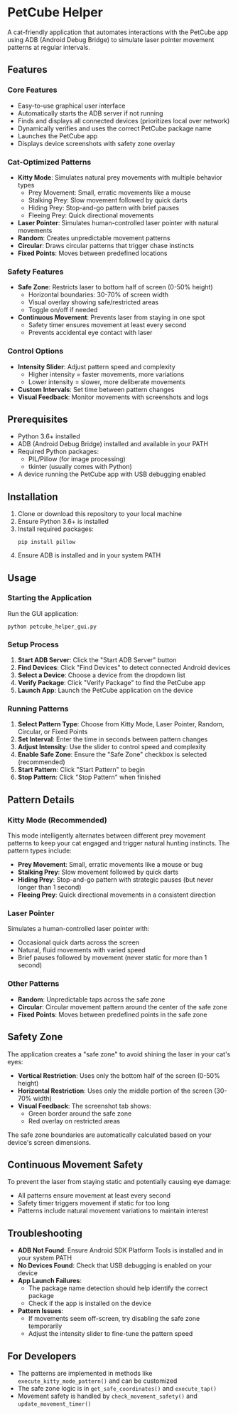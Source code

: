 # PetCube Helper

A cat-friendly application that automates interactions with the PetCube app using ADB (Android Debug Bridge) to simulate laser pointer movement patterns at regular intervals.

## Features

### Core Features
- Easy-to-use graphical user interface
- Automatically starts the ADB server if not running
- Finds and displays all connected devices (prioritizes local over network)
- Dynamically verifies and uses the correct PetCube package name
- Launches the PetCube app
- Displays device screenshots with safety zone overlay

### Cat-Optimized Patterns
- **Kitty Mode**: Simulates natural prey movements with multiple behavior types
  - Prey Movement: Small, erratic movements like a mouse
  - Stalking Prey: Slow movement followed by quick darts
  - Hiding Prey: Stop-and-go pattern with brief pauses
  - Fleeing Prey: Quick directional movements
- **Laser Pointer**: Simulates human-controlled laser pointer with natural movements
- **Random**: Creates unpredictable movement patterns
- **Circular**: Draws circular patterns that trigger chase instincts
- **Fixed Points**: Moves between predefined locations

### Safety Features
- **Safe Zone**: Restricts laser to bottom half of screen (0-50% height)
  - Horizontal boundaries: 30-70% of screen width
  - Visual overlay showing safe/restricted areas
  - Toggle on/off if needed
- **Continuous Movement**: Prevents laser from staying in one spot
  - Safety timer ensures movement at least every second
  - Prevents accidental eye contact with laser

### Control Options
- **Intensity Slider**: Adjust pattern speed and complexity
  - Higher intensity = faster movements, more variations
  - Lower intensity = slower, more deliberate movements
- **Custom Intervals**: Set time between pattern changes
- **Visual Feedback**: Monitor movements with screenshots and logs

## Prerequisites

- Python 3.6+ installed
- ADB (Android Debug Bridge) installed and available in your PATH
- Required Python packages:
  - PIL/Pillow (for image processing)
  - tkinter (usually comes with Python)
- A device running the PetCube app with USB debugging enabled

## Installation

1. Clone or download this repository to your local machine
2. Ensure Python 3.6+ is installed
3. Install required packages:
   ```
   pip install pillow
   ```
4. Ensure ADB is installed and in your system PATH

## Usage

### Starting the Application

Run the GUI application:

```
python petcube_helper_gui.py
```

### Setup Process

1. **Start ADB Server**: Click the "Start ADB Server" button
2. **Find Devices**: Click "Find Devices" to detect connected Android devices
3. **Select a Device**: Choose a device from the dropdown list
4. **Verify Package**: Click "Verify Package" to find the PetCube app
5. **Launch App**: Launch the PetCube application on the device

### Running Patterns

1. **Select Pattern Type**: Choose from Kitty Mode, Laser Pointer, Random, Circular, or Fixed Points
2. **Set Interval**: Enter the time in seconds between pattern changes
3. **Adjust Intensity**: Use the slider to control speed and complexity
4. **Enable Safe Zone**: Ensure the "Safe Zone" checkbox is selected (recommended)
5. **Start Pattern**: Click "Start Pattern" to begin
6. **Stop Pattern**: Click "Stop Pattern" when finished

## Pattern Details

### Kitty Mode (Recommended)
This mode intelligently alternates between different prey movement patterns to keep your cat engaged and trigger natural hunting instincts. The pattern types include:

- **Prey Movement**: Small, erratic movements like a mouse or bug
- **Stalking Prey**: Slow movement followed by quick darts
- **Hiding Prey**: Stop-and-go pattern with strategic pauses (but never longer than 1 second)
- **Fleeing Prey**: Quick directional movements in a consistent direction

### Laser Pointer
Simulates a human-controlled laser pointer with:
- Occasional quick darts across the screen
- Natural, fluid movements with varied speed
- Brief pauses followed by movement (never static for more than 1 second)

### Other Patterns
- **Random**: Unpredictable taps across the safe zone
- **Circular**: Circular movement pattern around the center of the safe zone
- **Fixed Points**: Moves between predefined points in the safe zone

## Safety Zone

The application creates a "safe zone" to avoid shining the laser in your cat's eyes:

- **Vertical Restriction**: Uses only the bottom half of the screen (0-50% height)
- **Horizontal Restriction**: Uses only the middle portion of the screen (30-70% width)
- **Visual Feedback**: The screenshot tab shows:
  - Green border around the safe zone
  - Red overlay on restricted areas

The safe zone boundaries are automatically calculated based on your device's screen dimensions.

## Continuous Movement Safety

To prevent the laser from staying static and potentially causing eye damage:

- All patterns ensure movement at least every second
- Safety timer triggers movement if static for too long
- Patterns include natural movement variations to maintain interest

## Troubleshooting

- **ADB Not Found**: Ensure Android SDK Platform Tools is installed and in your system PATH
- **No Devices Found**: Check that USB debugging is enabled on your device
- **App Launch Failures**: 
  - The package name detection should help identify the correct package
  - Check if the app is installed on the device
- **Pattern Issues**:
  - If movements seem off-screen, try disabling the safe zone temporarily
  - Adjust the intensity slider to fine-tune the pattern speed

## For Developers

- The patterns are implemented in methods like `execute_kitty_mode_pattern()` and can be customized
- The safe zone logic is in `get_safe_coordinates()` and `execute_tap()`
- Movement safety is handled by `check_movement_safety()` and `update_movement_timer()`
